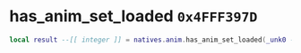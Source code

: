 # has_anim_set_loaded `0x4FFF397D`

```lua
local result --[[ integer ]] = natives.anim.has_anim_set_loaded(_unk0 --[[ integer ]])
```